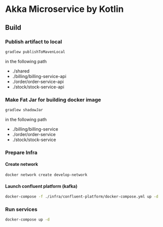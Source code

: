 # Akka Microservice by Kotlin

## Build

### Publish artifact to local

```bash
gradlew publishToMavenLocal
```

in the following path

 - ./shared
 - ./billing/billing-service-api
 - ./order/order-service-api
 - ./stock/stock-service-api
 
### Make Fat Jar for building docker image

```bash
gradlew shadowJar
```

in the following path

 - ./billing/billing-service
 - ./order/order-service
 - ./stock/stock-service

### Prepare Infra

#### Create network

```bash
docker network create develop-network
```

#### Launch confluent platform (kafka)

```bash
docker-compose -f ./infra/confluent-platform/docker-compose.yml up -d
```

### Run services

```bash
docker-compose up -d
```
